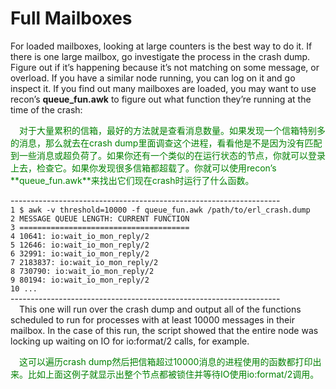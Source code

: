 # Full Mailboxes
For loaded mailboxes, looking at large counters is the best way to do it. If there is one large mailbox, go investigate the process in the crash dump. Figure out if it’s happening because
it’s not matching on some message, or overload. If you have a similar node running, you
can log on it and go inspect it. If you find out many mailboxes are loaded, you may want
to use recon’s **queue_fun.awk** to figure out what function they’re running at the time of
the crash:<br>
<p></p> <font color="green">
&emsp;对于大量累积的信箱，最好的方法就是查看消息数量。如果发现一个信箱特别多的消息，那么就去在crash dump里面调查这个进程，看看他是不是因为没有匹配到一些消息或超负荷了。如果你还有一个类似的在运行状态的节点，你就可以登录上去，检查它。如果你发现很多信箱都超载了。你就可以使用recon’s **queue_fun.awk**来找出它们现在crash时运行了什么函数。
</font> <p></p>

-------------------------------------------------------------------<br>
`1 $ awk -v threshold=10000 -f queue_fun.awk /path/to/erl_crash.dump`<br>
`2 MESSAGE QUEUE LENGTH: CURRENT FUNCTION`<br>
`3 ======================================`<br>
`4 10641: io:wait_io_mon_reply/2`<br>
`5 12646: io:wait_io_mon_reply/2`<br>
`6 32991: io:wait_io_mon_reply/2`<br>
`7 2183837: io:wait_io_mon_reply/2`<br>
`8 730790: io:wait_io_mon_reply/2`<br>
`9 80194: io:wait_io_mon_reply/2`<br>
`10 ...`<br>
-------------------------------------------------------------------<br>
&emsp;This one will run over the crash dump and output all of the functions scheduled to run
for processes with at least 10000 messages in their mailbox. In the case of this run, the
script showed that the entire node was locking up waiting on IO for io:format/2 calls, for
example.

<p></p> <font color="green">
&emsp;这可以遍历crash dump然后把信箱超过10000消息的进程使用的函数都打印出来。比如上面这例子就显示出整个节点都被锁住并等待IO使用io:format/2调用。
</font> <p></p>

